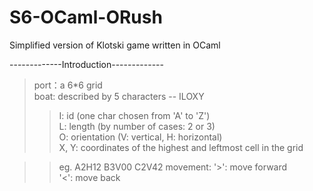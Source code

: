 # S6-OCaml-ORush
Simplified version of Klotski game written in OCaml

-------------Introduction-------------  
>port：a 6*6 grid  
>boat: described by 5 characters -- ILOXY  
>>I: id (one char chosen from 'A' to 'Z')  
>>L: length (by number of cases: 2 or 3)  
>>O: orientation (V: vertical, H: horizontal)  
>>X, Y: coordinates of the highest and leftmost cell in the grid  
      
>>eg. A2H12
          B3V00
          C2V42
>movement: 
>>'>': move forward  
>>'<': move back
